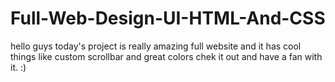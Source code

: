 # Full-Web-Design-UI-HTML-And-CSS

hello guys today's project is really amazing full website and it has cool things like custom scrollbar and great colors chek it out and have a fan with it. :)
